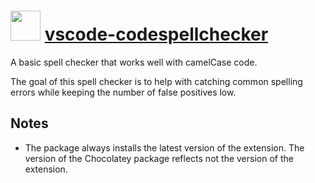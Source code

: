 # <img src="https://cdn.rawgit.com/bbtsoftware/chocolatey-packages/c9a4773e0e332936f0b227eb9880bfcafbb1a2a7/icons/vscode-codespellchecker.png" width="48" height="48"/> [vscode-codespellchecker](https://chocolatey.org/packages/vscode-codespellchecker)

A basic spell checker that works well with camelCase code.

The goal of this spell checker is to help with catching common spelling errors while keeping the number of false positives low.

## Notes

* The package always installs the latest version of the extension.
  The version of the Chocolatey package reflects not the version of the extension.
